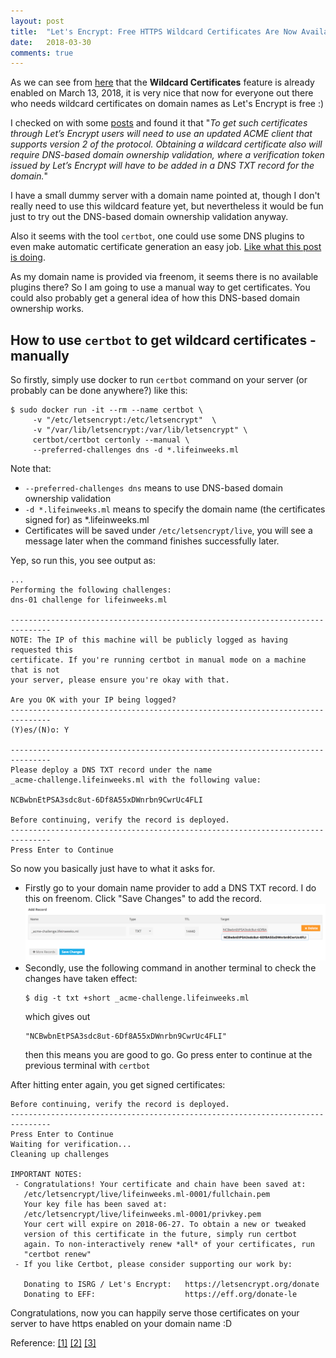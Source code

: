 ```yaml
---
layout: post
title:  "Let's Encrypt: Free HTTPS Wildcard Certificates Are Now Available"
date:   2018-03-30
comments: true
---
```


As we can see from [here](https://letsencrypt.org/upcoming-features/) that 
the **Wildcard Certificates** feature is already enabled on March 13, 2018, it is
very nice that now for everyone out there who needs wildcard certificates on 
domain names as Let's Encrypt is free :)

I checked on with some [posts](https://securityboulevard.com/2018/03/free-https-wildcard-certificates-are-now-available/) and found it that "*To get such certificates through Let’s Encrypt users will need to use an updated ACME client that supports version 2 of the protocol. Obtaining a wildcard certificate also will require DNS-based domain ownership validation, where a verification token issued by Let’s Encrypt will have to be added in a DNS TXT record for the domain.*"

I have a small dummy server with a domain name pointed at, though I don't really
need to use this wildcard feature yet, but nevertheless it would be fun just to
try out the DNS-based domain ownership validation anyway. 

Also it seems with the tool `certbot`, one could use some DNS plugins to even make 
automatic certificate generation an easy job. [Like what this post is doing](http://www.eigenmagic.com/2018/03/14/howto-use-certbot-with-lets-encrypt-wildcard-certificates/).

As my domain name is provided via freenom, it seems there is no available plugins there? 
So I am going to use a manual way to get certificates. You could also probably get a general idea of how this DNS-based domain ownership works.

## How to use `certbot` to get wildcard certificates - manually

So firstly, simply use docker to run `certbot` command on your server (or probably can be done anywhere?)
like this:
```
$ sudo docker run -it --rm --name certbot \
     -v "/etc/letsencrypt:/etc/letsencrypt"  \
     -v "/var/lib/letsencrypt:/var/lib/letsencrypt" \
     certbot/certbot certonly --manual \
     --preferred-challenges dns -d *.lifeinweeks.ml
```
Note that:
* `--preferred-challenges dns` means to use DNS-based domain ownership validation
* `-d *.lifeinweeks.ml` means to specify the domain name (the certificates signed for) as \*.lifeinweeks.ml
* Certificates will be saved under `/etc/letsencrypt/live`, you will see a message later when the command 
finishes successfully later.

Yep, so run this, you see output as:
```
...
Performing the following challenges:
dns-01 challenge for lifeinweeks.ml

-------------------------------------------------------------------------------
NOTE: The IP of this machine will be publicly logged as having requested this
certificate. If you're running certbot in manual mode on a machine that is not
your server, please ensure you're okay with that.

Are you OK with your IP being logged?
-------------------------------------------------------------------------------
(Y)es/(N)o: Y

-------------------------------------------------------------------------------
Please deploy a DNS TXT record under the name
_acme-challenge.lifeinweeks.ml with the following value:

NCBwbnEtPSA3sdc8ut-6Df8A55xDWnrbn9CwrUc4FLI

Before continuing, verify the record is deployed.
-------------------------------------------------------------------------------
Press Enter to Continue
```

So now you basically just have to what it asks for.

* Firstly go to your domain name provider to add a DNS TXT record. I do this on freenom. 
Click "Save Changes" to add the record.
![freenom](/assets/2018-03-30-lets-encrypt-dns/freenom.png)
* Secondly, use the following command in another terminal to check the changes have taken effect:
     ```
     $ dig -t txt +short _acme-challenge.lifeinweeks.ml
     ```
     which gives out
     ```
     "NCBwbnEtPSA3sdc8ut-6Df8A55xDWnrbn9CwrUc4FLI"
     ```
     then this means you are good to go. Go press enter to continue at the previous terminal with `certbot`

After hitting enter again, you get signed certificates:
```
Before continuing, verify the record is deployed.
-------------------------------------------------------------------------------
Press Enter to Continue
Waiting for verification...
Cleaning up challenges

IMPORTANT NOTES:
 - Congratulations! Your certificate and chain have been saved at:
   /etc/letsencrypt/live/lifeinweeks.ml-0001/fullchain.pem
   Your key file has been saved at:
   /etc/letsencrypt/live/lifeinweeks.ml-0001/privkey.pem
   Your cert will expire on 2018-06-27. To obtain a new or tweaked
   version of this certificate in the future, simply run certbot
   again. To non-interactively renew *all* of your certificates, run
   "certbot renew"
 - If you like Certbot, please consider supporting our work by:

   Donating to ISRG / Let's Encrypt:   https://letsencrypt.org/donate
   Donating to EFF:                    https://eff.org/donate-le
```

Congratulations, now you can happily serve those certificates on your server to have https enabled on your domain name :D

Reference: [[1]](https://mp.weixin.qq.com/s?__biz=MzIwMzg1ODcwMw==&mid=2247487566&idx=1&sn=3eea2bc71b123967fca82934ee1353e7&chksm=96c9a62ea1be2f3803a053df9ec46970a2fe24c64c08c1695b909ed6f836168a840dac777282#rd)
[[2]](https://securityboulevard.com/2018/03/free-https-wildcard-certificates-are-now-available/)
[[3]](http://www.eigenmagic.com/2018/03/14/howto-use-certbot-with-lets-encrypt-wildcard-certificates/)
